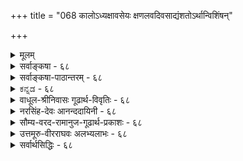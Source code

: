 +++
title = "068 कालोऽध्यक्षावसेयः क्षणलवदिवसाद्यंशतोऽर्थान्विशिंषन्"

+++
<details><summary>मूलम्</summary>

कालोऽध्यक्षावसेयः क्षणलवदिवसाद्यंशतोऽर्थान्विशिंषन् साक्षाद्धीस्तत्तदर्थेष्विव भवति हि नः कापि कालान्वयेऽपि ।  
तत्संयोगाः परत्वादय इति च ततोऽप्येष नैवानुमेयो नो चेन्न क्वापि लोकव्यवहृतिविषयोऽव्यक्तवत्स्यादनेहा ॥ ६८ ॥
</details>

<details><summary>सर्वाङ्कषा - ६८</summary>

एवं कालस्यातिरिक्तत्वं प्रसाध्य, तस्य प्रत्यक्षत्वमप्याह - काल इत्यादिना । कालः क्षण- **लवदिवसाद्यंशतः** =क्षणलवदिवसमासादिभेदतः **अर्थान्** = पदार्थान् **विशिषन्** = विशेषयन् **अध्यक्षावसेयः** = 

[[121]]

तत्संयोगाः परत्वादय इति च; ततोऽप्येष नैवानुमेयः 



नो चेत्, न क्वापि लोकव्यवहृतिविषयोऽव्यक्तवत् स्यादनेहा ॥68॥ 

। 

प्रत्यक्षविषयो भवति । लोके हि सर्वः घटादिग्रहवेलायामेव 'इदानीं घटः' इति घटस्य वर्तमानतामपि पश्यति । वर्तमानता नाम वर्तमानकालसंबन्धः । अतश्च चक्षुषैव वर्तमानकालग्रहणात् कालः प्रत्यक्षः । एवं तत्तदिन्द्रियैः तत्तद्वस्तुग्रहणवेलायां वर्तमानकालः तत्तदिन्द्रियग्राह्य एव । प्रमाणान्तरादर्शनात्, कालव्यवहाराच्च । तच्च वर्तमानत्वं घटादेः भूतात् व्यावर्तकम् । अतः **विशिषन्** = भूतादिभ्यः वर्तमानं व्यावर्तयन्नित्यर्थः । एवं व्यावर्तयन् एवं प्रदर्शकत्वादेव, हेतौ शतृ, कालः अध्यक्षावसेय इत्यन्वयः । तत् अनुमानमेव कुतो न स्यादित्यत्राह - साक्षादित्यादि । **हि** = यतः नः अस्माकं सर्वेषाम् **तत्तदर्थेष्विव** = तत्तत्पदार्थेषु यथा विशेषणानां ग्रहणम्, तथैव **क्वापि** = कुत्रचित् **कालान्वयेऽपि** = कालसंबन्धेऽपि साक्षाद्धीःः प्रत्यक्षात्मकं ज्ञानमेव भवति । यथा 'नीलो घटः' इति प्रतीतिः नीलरूपविशिष्टघटविषयिणी, तद्वदेव 'सन् घटः' इति वर्तमानत्वरूपविशिष्टघटविषयिणी । अतः उभयोः प्रत्यक्षत्वम् समानम् इति नानुमानमिदम् ॥ 



एवं कालस्य प्रत्यक्षत्वे, **परत्वादयः** = अधिककालसंयोगरूपं परत्वम्, न्यूनकालसंयोगरूपमपरत्वं च **तत्संयोगाः** = कालसंयोगरूपा एव इति **च** = इत्यपि प्रत्यक्षसिद्धा एव । ततोऽपि हेतोः एषः कालः नैव अनुमेयः । नो **चेत्** = एवमनङ्गीकारे, **अनेहा** = कालः **अव्यक्तवत्** = प्रकृतिवत् **क्वापि** = कुत्रापि लोकव्यवहृति- **विषयः** = लोके पामराणामपि दैनन्दिनव्यवहारेष्वपि विषयः न स्यात् । त्रिगुणं प्रकृतिद्रव्यं हि अव्यक्तपदवाच्यम्, अत एव कस्यापि न **व्यक्तम्** = व्यवहारेषु गोचरो न भवतीति सर्वानुभवसिद्धम् । कालस्तु एतद्विपरीततया पामराणामपि ‘अद्य’ ‘तदा' ' श्वः 'ह्यः' इत्यादिषु प्रतिवाक्यं व्यवहारविषयो भवतीति सर्वप्रसिद्धम् । सर्वथा, सर्वदा अतीन्द्रियश्चेत् कालः कथमेतावत्सु व्यवहारेषु विषयो भवतीति वक्तव्यम् । अतः तावत्प्रसिद्धस्य तस्य प्रत्यक्षत्वमनिवार्यम् । रूपरहितस्य कथं प्रत्यक्षत्वमित्यादिकं तु पूर्वमेव समाहितम् ॥ 

वस्तुतस्तु - कालः केनेन्द्रियेण गृह्यते? चक्षुषैव, तथानुभवादिति चेत्; अत्रेदं प्रष्टव्यम् - त्वचा घटग्रहणेऽपि घटस्य वर्तमानत्वं गृह्यत एव, अतः चक्षुषैवेति कथम् ? अस्तु त्वचापि ग्रहणं का हानिरिति चेत्; न कापि हानिः, किन्तु घ्राणेन्द्रियादिभिः गन्धादिग्रहणे तत्र गन्धेऽपि वर्तमानत्वं घ्राणादिभिः गृह्यत इति वक्तव्यम् । अस्तु तथैव, सर्वैरपीन्द्रियैरयं गृह्यत इति चेत्; जिह्वयापि स गृह्यत एवेति वक्तव्यम् । एवं पञ्चभिरपीन्द्रियैर्गाह्यं वस्तु लोके शशशृङ्गादितुल्यम् । अयमेव कालस्तादृशो विलक्षणोऽस्तु, का हानिरिति चेत्, घ्राणेन्द्रियादिकं तत्तद्गुणमात्रग्राहकम्, न तु द्रव्यग्राहकमिति सर्वसंप्रतिपन्नम् । कालस्तु द्रव्यम् । तस्य कथं घ्राणेन ग्रहणम् ? गृह्यते किल गन्धस्य तदा तत्राऽस्तित्वमिति चेत्, अस्तित्वं हि सत्त्वम् । तच प्रमाणसंबन्धमात्रम्, न तु कालसंबन्धः । नो चेत् 'पर्वतो वह्निमान्' इत्यादौ पर्वते वह्नेरस्तित्वग्रहणात्, कालोऽनुमेयोऽपि स्यात् । ततः कालः सर्वप्रमाणगम्यः स्यात् । अतः कालः न प्रत्यक्षः, किन्त्वतीन्द्रिय एव । कालस्यैन्द्रियकत्वे भूतभविष्यतोः कथं ग्रहणम् ? प्रत्यक्षं हि वर्तमानमात्रग्राहि सर्वेषाम् । मनसेति चेत्, मनः न बाह्ये स्वतन्त्रम् । प्रत्यक्षत्वे, कालोपाधिरिव, उपहितः कालोऽपि कस्यापि पृथक् प्रत्यक्षतया गृह्येत; तथा न 



69. 

70. 

[[122]]

[क्षणदिवसादिव्यवहारनिर्वाहः] - 

कालस्योपाधिभेदात् कतिचिदभिदधत्यब्दमासादिभेदं 

तत्तद्रूपेण कालः परिणमत इति प्राहुरेके, तदा तु । 

ये तत्रोपाधयः स्युः त इह परिणतिं प्राप्नुयुः सानुबन्धाः 

नित्यो व्यापी च तादृक्परिणतिभिरसौ सर्वकार्ये निमित्तम् ॥69॥ 

[ जगतः भगवद्विभूतिरूपत्वम् ] 

वायुर्दोधूयते यत् यदयमुडुगणो बम्धमीति द्रुतं खे 

तेजो जाज्वल्यते यत् यदपि जलनिधिर्माधवीं दोधवीति । 

गृह्यते । किञ्च गाढान्धकारे भूगृहे निरन्तरं वसता हि सूर्योदयास्ते यदा न गृह्येते, तदा तस्य कालज्ञानमपि न स्यादेव । तत्रापि तस्य त्वगादि कार्यकारि स्यात् । अथापि कालव्यवहारो न भवेदेव । अतः कालस्सर्वथातीन्द्रिय एवेत्येव युक्तम् । आचार्यैरेवं साधनं तु कालस्यातिरिक्तत्वसाधनेनास्याप्यवर्जनीयत्वादिति भाव्यम् । कालस्यातिरिक्तत्वेनाभिधाने तात्पर्यं च पूर्वमेव ( श्लो. 66 ) प्रादर्शि ॥ ६८ ॥
</details>


<details><summary>सर्वाङ्कषा-पाठान्तरम् - ६८</summary>

एवं कालस्यातिरिक्तत्वं प्रसाध्य, तस्य प्रत्यक्षत्वमप्याह - काल इत्यादिना । कालः क्षण- लवदिवसाद्यंशतः - क्षणलवदिवसमासादिभेदतः अर्थान्‌ = पदार्थान्‌ विशिंषन्‌ = विशेषयन्‌ अध्यक्षावसेयः = प्रत्यक्षविषयो भवति । लोके हि सर्वः घटादिग्रहवेलायामेव 'इदानीं घटः' इति घटस्य वर्तमानतामपि पश्यति । वर्तमानता नाम वर्तमानकालसंबन्धः । अतश्च चक्षुषैव वर्तमानकालग्रहणात्‌ कालः प्रत्यक्षः । एवं तत्तदिन्द्रियैः तत्तद्वस्तुग्रहणवेलायां वर्तमानकालः तत्तदिन्द्रियग्राह्म एव । प्रमाणान्तरादर्शनात्‌, कालव्यवहाराच्च । तच्च वर्तमानत्वं घटादेः भूतात्‌ व्यावर्तकम्‌ । अतः विशिंषन्‌ = भूतादिभ्यः वर्तमानं व्यावर्तयन्नित्यर्थः । एवं व्यावर्तयन्‌ एवं प्रदर्शकत्वादेव, हेतौ शतृ, कालः अध्यक्षावसेय इत्यन्वयः । तत्‌ अनुमानमेव कुतो न स्यादित्यत्राह - साक्षादित्यादि । हि = यतः नः = अस्माकं सर्वेषाम्‌ तत्तदर्थेष्विव = तत्त- त्पदार्थेषु यथा विशेषणानां ग्रहणम्‌, तथैव क्वापि = कुत्रचित्‌ कालान्वयेऽपि = कालसंबन्धेऽपि साक्षाद्भीः = प्रत्यक्षात्मकं ज्ञानमेव भवति । यथा 'नीलो घटः' इति प्रतीतिः नीलरूपविशिष्टघटविषयिणी, तद्वदेव 'सन्‌ घटः' इति वर्तमानत्वरूपविशिष्टघटविषयिणी । अतः उभयोः प्रत्यक्षत्वम्‌ समानम्‌ इति नानुमानमिदम्‌ ॥   
एवं कालस्य प्रत्यक्षत्वे, परत्वादयः = अधिककालसंयोगरूपं परत्वम्‌, न्यूनकालसंयोगरूपमपरत्वं च तत्संयोगाः = कालसंयोगरूपा एव इति च = इत्यपि प्रत्यक्षसिद्धा एव । ततोऽपि हेतोः एषः कालः नैव अनुमेयः । नो चेत्‌ = एवमनङ्गीकारे, अनेहा = कालः अव्यक्तवत्‌ = प्रकृतिवत्‌ क्वापि = कुत्रापि लोकव्यवहृतिविषयः = लोके पामराणामपि दैनन्दिनव्यवहरेष्वपि विषयः न स्यात्‌ । त्रिगुणं प्रकृतिद्रव्यं हि अव्यक्तपदवाच्यम्‌, अत एव कस्यापि न व्यक्तम्‌ = व्यवहारेषु गोचरो न भवतीति सर्वानुभवसिद्धम्‌ । कालस्तु एतद्विपरीततया पामराणामपि 'अद्य' 'तदा' 'श्वः' 'ह्यः' इत्यादिषु प्रतिवाक्यं व्यवहारविषयो भवतीति सर्वप्रसिद्धम्‌ । सर्वथा, सर्वदा अतीन्द्रियश्चेत्‌ कालः कथमेतावत्सु व्यवहारेषु विषयो भवतीति वक्तव्यम्‌ । अतः तावत्प्रसिद्धस्य तस्य प्रत्यक्षत्वमनिवार्यम्‌ । रूपरहितस्य कथं प्रत्यक्षत्वमित्यादिकं तु पूर्वमेव समाहितम्‌ ॥   
वस्तुतस्तु - कालः केनेन्द्रियेण गृह्यते? चक्षुषैव, तथानुभवादिति चेत्‌; अत्रेदं प्रष्टव्यम्‌ - त्वचा घटग्रहणेऽपि घटस्य वर्तमानत्वं गृह्यत एव, अतः चक्षुषैवेति कथम्‌? अस्तु त्वचापि ग्रहणं का हानिरिति चेत्‌; न कापि हानिः, किन्तु घ्राणेन्द्रियादिभिः गन्धादिग्रहणे तत्र गन्धेऽपि वर्तमानत्वं घ्राणादिभिः गृह्यत इति वक्तव्यम्‌ । अस्तु तथैव, सर्वैरपीन्द्रियैरयं गृह्यत इति चेत्‌; जिह्वयापि स गृह्यत एवेति वक्तव्यम्‌ । एवं पञ्चभिरपीन्द्रियैर्ग्राह्यं वस्तु लोके शशशृङ्गादितुल्यम्‌ । अयमेव कालस्तादृशो विलक्षणोऽस्तु, का हानिरिति चेत्‌, घ्राणेन्द्रियादिकं तत्तद्गुणमात्रग्राहकम्‌, न तु द्रव्यग्राहकमिति सर्वसंप्रतिपन्नम्‌ । कालस्तु द्रव्यम्‌ । तस्य कथं घ्राणेन ग्रहणम्‌? गृह्यते किल गन्धस्य तदा तत्राऽस्तित्वमिति चेत्‌, अस्तित्वं हि सत्त्वम्‌ । तच्च प्रमाणसंबन्धमात्रम्‌, न तु कालसंबन्धः । नो चेत्‌ 'पर्वतो वह्निमान्‌' इत्यादौ पर्वते वह्नेरस्तित्वग्रहणात्‌, कालोऽनुमेयोऽपि स्यात्‌ । ततः कालः सर्वप्रमाणगम्यः स्यात्‌ । अतः कालः न प्रत्यक्षः, किन्त्वतीन्द्रिय एव । कालस्यैन्द्रियकत्वे भूतभविष्यतोः कथं ग्रहणम्‌? प्रत्यक्षं हि वर्तमानमात्रग्राहि सर्वेषाम्‌ । मनसेति चेत्‌, मनः न बाह्ये स्वतन्त्रम्‌ । प्रत्यक्षत्वे, कालोपाधिरिव, उपहितः कालोऽपि कस्यापि पृथक्‌ प्रत्यक्षतया गृहत; तथा न गृह्यते । किञ्च गाढान्धकारे भूगृहे निरन्तरं वसता हि सूर्योदयास्ते यदा न गृह्येते, तदा तस्य कालज्ञानमपि न स्यादेव । तत्रापि तस्य त्वगादि कार्यकारि स्यात्‌ । अथापि कालव्यवहारो न भवेदेव । अतः कालस्सर्वथातीन्द्रिय एवेत्येव युक्तम्‌ । आचार्यैरेवं साधनं तु कालस्यातिरिक्तत्वसाधनेनास्याप्यवर्जनीयत्वादिति भाव्यम्‌ । कालस्यातिरिक्तत्वेनाभिधाने तात्पर्यं च पूर्वमेव (श्लो.६६) प्रादर्शि ॥ ६८ ॥
</details>


<details><summary>ಕನ್ನಡ - ६८</summary>

काल अतीन्द्रियवॆन्दु हेळुव पैशेषिकर मतवन्नु निराकरिसुत्तारॆ क्षणलवदिवसाद्यंशतः अर्थान् विशिंषन् कालः अध्यक्षावसेयः- “ऒन्दु क्षणदल्लि आयितु', 'ऒन्दु दिनदल्लि आगुवुदु' इत्यादि व्यवहारगळल्लि क्षण, लव, दिवसादिकालगळु विशेषणवागि तोरुत्ता आया वस्तुगळन्नु उळिद वस्तुगळिगिन्त बेरॆयागि तोरिसुवुदरिन्द काल प्रत्यक्षदिन्दले ग्राह्यवागुत्तदॆ.

“नीलः घटः' इत्यादि व्यवहारगळल्लि नीलिबण्ण विशेषणवागि तोरुत्तदॆ. 'विशेषणानां व्यावर्तकत्वं स्वभाव' ऎम्ब न्यायदिन्द आ नीलिबण्ण कॆम्पुबण्णद घटक्किन्तलू ई घटवन्नु बेरॆ ऎन्दु तोरिसु इदॆ. हागॆ ऒन्दु क्षणद कॆलस' ऎन्दाग आ कॆलस दिवसद कॆलसक्किन्तलू बेरॆ ऎम्बुदन्नु आ विशेषण तोरिसुत्तदॆ. आद्दरिन्द आ प्रतीतियल्लि काल प्रत्यक्षवागि तोरुत्तदॆ.

“पर्वतो वत्नि मान्' इत्यादि कडॆगळल्लि अनुमानदिन्दलू वादिगळु विशेषणवागि तोरुवुदरिन्द विशेषणवागि तोरुवुदॆल्ला प्रत्यक्षवॆम्ब नियमविल्लवॆन्दरॆ तत्तदर्थन कालान्वयेऽ पि काऽ पि साक्षात् धीः नः भवति हि घटादिगळु प्रत्यक्षवागुवन्तॆये आ घटादिगळल्लि आगिन इरुविकॆ ऎम्ब वर्तमान कालद सम्बन्ध ऒन्दु रीतियल्लि आगले प्रत्यक्षदिन्दले गृहीतवागुत्तिरुवुदु नम्मॆल्लरिगू अनुभवसिद्धवष्टॆ. घटद इरुविकॆयन्नु प्रत्यक्षदिन्द नावु अरियुवन्तॆ आगिन वर्तमान कालवन्नू सह प्रत्यक्षदिन्दतानॆ अरियबेकु. आद्दरिन्द वर्तमानकाल प्रत्यक्ष ग्राह्यवे.

श्लोक 69]

83

1.

कालस्कोपाधिभेदात् कति चिरभिदधत्यब्द मासादिभेदं

तत्तद्रूपेण कालः परिणमत इति प्राहुरेके तदा तु ।

अण्णनल्लि कालिक परत्ववॆम्ब धर्म, तम्मनल्लि कालिक अपरत्ववॆम्ब धर्म लोकव्यवहारसिद्ध. ई परत्व मत्तु अपरत्ववॆम्ब धर्मक्कॆ कारणवाद काल अनुमेयवे हॊरतु प्रत्यक्षवल्लवॆम्बुदक्कॆ उत्तरवन्नु हेळुत्तारॆ- परत्वादयः तत्सयोगा पत्व अपरत्व ऎम्ब धर्मगळू सह आ कालद संयोगरूपवे आगुत्तवॆ. हॆच्चिन कालद सम्बन्ध उळ्ळवनु अण्ण दॊड्डवनु - परनु. अवनिगिन्तलू कडिमॆ कालसम्बन्ध उळ्ळ तम्म चिक्कवनु - अपरनु. ई हॆच्चु कडिमॆ काल सम्बन्ध कॆलवरिगॆ अनुमेयवादरू कॆलवरिगादरू, कॊनॆयपक्ष तायि-तन्दॆयवरिगादरू प्रत्यक्षग्राह्यवे आगुत्तदॆ. ततः एषः नैव अनुनयः-आदकारण धूमदिन्द बॆङ्किय अनुमान कॆलसमय बन्द मात्रक्कॆ बॆङ्कियु प्रत्यक्ष वस्तुवे अल्ल ऎन्दु हेळुवुदु तप्पागुवन्तॆ ई काल कॆवल अनुमान मात्र ग्राह्यवल्ल. नो चेत्, अव्यक्तवत् अनेहा क्यापि लोक व्यवहृतिविषयः न स्यात् - इल्लदिद्दरॆ प्रकृतितत्त्वदन्तॆ कालवू ऎल्लियू लोकव्यवहारगोचरवागि आगदे होगबेकागुत्तदॆ. आपामर व्यवहारविरुवुदरिन्द काल प्रत्यक्षग्राह्य अगिये आगुत्तदॆ ॥ ६८ ॥
</details>


<details><summary>वाधूल-श्रीनिवासः गूढार्थ-विवृतिः - ६८</summary>

कालस्यैव 'पूर्वापरवचनहतिः' इत्येतत् पूर्वोक्तव्याघातपरतया व्याचष्टे - पूर्वं परं(?) चेति ।  
उक्तदोषकथनादनुक्तदोषकथने प्रयोजनाघिक्यमभिप्रेत्यान्यथा व्याचष्टे - अथवेति ॥ ६७ ॥   
वर्तमानकालोऽध्यक्षावसेय इति । वर्तमाननिषेघे कथं विश्वनिह्नुतिः? भूतभविष्यतोर्विद्यमानत्वादित्यत आह - न ह्यतीतमिति । तद्विषये प्रत्यक्षप्रवृत्तेः, प्रत्यक्षमूलकत्वात् अनुमानादेरपि तत्राप्रवृत्तेः विश्वापह्नवः स्यादेवेत्यर्थः । तयोरप्रत्यक्षत्वात् तत्र वर्तमानत्वारोपोऽपि दुर्वच इत्याह - वर्तमानभ्रमश्चेति । तत्र भूतभविष्यतोः अभूत्, भविष्यतीति धीर्विलक्षणा । अस्तीति बुद्ध्यन्यथाऽनुपपत्त्या च भूतभविष्यद्व्यतिरिक्तवर्तमानत्वसिद्धिरित्याह - पौर्वापर्येति । वर्तमानत्वबुद्धेरन्यथा - सिद्धिमाशङ्क्य निराकरोति - अतीतागामीत्यादिना । नष्टत्वादिविकल्पत इति । भूतत्वागामित्वभेदतो वर्तमानो दुर्वच इति शेषः । अन्यद् वर्तमानत्वं वक्ष्याम इत्यत आह - वैवक्षिकमिति । अक्षमम् = युक्तिसहं न भवतीत्यर्थः । प्रतियोगिस्वरूपमेवेति । अभावाभावस्य भावात्मकत्वदिति भावः । कालमङ्गीकृत्य केनचिदुक्तं वर्तमानत्वं दूषयति - वर्तमानकालोपाधीति ॥ ६८ ॥
</details>


<details><summary>नरसिंह-देवः आनन्ददायिनी - ६८</summary>

कालसद्भावे प्रत्यक्षमपि प्रमाणमित्याह - नीरूपस्येति । यद्यपि क्षणस्य प्रत्यक्षत्वमस्ति अयं घट इति; तथाऽपि दिवसादीनां (दीनामपि) न पदार्थविशेषणतया प्रत्यक्षत्वमित्यत्राह - अभिज्ञायां क्षणरूपेणेति । सोऽयमिति प्रत्यभिज्ञायां पूर्वदिवसेऽनुभूतोऽयमित्यादिना विशेषणत्वादित्यर्थः । प्रत्यक्षप्रतीताविति - ननु दिवसादीनामतीतानां संस्कारसन्निधापितानां प्रत्यक्षत्वं वाच्यम्; न च दिवसादयः प्रागभिज्ञयाऽनुभूताः! तथात्वेऽभिज्ञायामित्याद्युक्तिर्विरोधात् । किञ्च दिवसादिकालस्य प्रत्यक्षत्वेऽपि न दिवसाद्युपाधीनां प्रत्यक्षत्वम्; तेषां तपनावृत्त्याद्यात्मनां युगपत्सन्निकर्षाभावेन प्रत्यक्षत्वाभावात् । अतोऽनुमेयस्यैव कालस्य विशेषणत्वमिति चेत्; अत्राहुः - कालस्वरूपं प्रत्यक्षमित्यत्र न विवादः । यथा प्रत्यक्षसामग्री वर्तमानकालं (कालस्वरूपं) गृह्णाति तथा तदुपाधिमपि; अन्यथा कालसम्बन्धमात्रग्रहेऽप (ग्रहमात्रेऽपि) काले विशेषरूपोपाध्यग्रहणात् घटादेर्वर्तमानतया सन्देहस्स्यात् । तथा प्रत्यभिज्ञासामग्र्यपि पूर्वसंस्कारसहिता प्रागनुभूतमासादिकालोपाधिरूपतपनपरिस्पन्दादिकमप्यसन्निकृष्टमावेदयति । तस्यास्तथास्वभावात् । न चातिप्रसङ्गः; प्राक्तनानुभवक्षणावधिकस्वक्षणपर्यन्तकालोपाध्युपनायकत्वे तदभावात् । अत एव सन्निकर्षाभावादित्याद्यपास्तम् । न चानुमानात्काल(नात्तादृशकाल)धीः । तस्य प्रत्यक्षागोचरत्वे सामान्यतो विशेषतो वा व्याप्त्यग्राहकत्वात् । त(अ)थाप्यनुमाने पदार्थमात्र एव तथाऽनुमानसंभवेन सौत्रान्तिकमतावतारप्रसङ्ग इति न तदुपहितकालप्रत्यक्षत्वानुपपत्तिरिति । तत्र हेतुमाह - न चेति । तथा - चोपाधिसंयोगाद्यतिरिक्तं तज्जन्यं वा परत्वं न दृष्टं न कल्प्यं च कल्पकाभावात् । तथाच कालानुमानं न संभवतीत्यर्थः । परत्वापरत्वयोरतिरिक्तगुणत्वात् कथं तयोरुपाध्यादियोगमात्रत्वमित्यत्राह - अद्रव्यसरे इति । लोकव्यवहारविषयो न स्यादिति - लिङ्गप्रतिसन्धानाभावात्तद्व्याप्तिग्रहासंभवादित्यर्थः । बौद्धश्शङ्कते - नन्विति । अतोऽस्येति - पूर्वापरयोस्तदा सत्त्वाभावे सन्निकर्षाभावादिति भावः । नन्वस्तु वर्तमानस्य कालस्य प्रत्यक्षत्वमित्यभिप्रायेणाह - पूर्वापरव्यतिरिक्तं त्विति । ग्रहणक्षणावधिकस्य पूर्वत्वादागामित्वाच्च ततोऽतिरिक्तस्य मध्यवर्तिनः कालस्याभावादित्यर्थः । वर्तमानधियमिति - वर्तमानकालविशिष्टविषयामित्यर्थः । अत एवेति - इद पश्यामीति कालविशिष्टस्य धीविषयत्वानुभवविरोधादेवेत्यर्थयः । दूषणान्तरमाह - अस्वविषयेति । स्वविषयधीरात्मा; आत्मातिरिक्तधीमात्रस्य निर्विषयत्वानभ्युपगमात्; अन्यथा विश्वमात्रस्य निह्नवप्रसङ्गादिति भावः । केचित्तु - सविषयकत्वाद्धियां त्वदनभ्युपगमाच्चेति पाठान्तरम्; तदा सविषयत्वनियमात् त्वन्मतविरोधाच्चेत्यर्थ इत्याहुः । क्वचिदिति - अन्यत्रसिद्धरजतादेश्शुक्तावारोपदर्शनादित्यर्थः । तथाचेति - वर्तमानकालस्सिद्ध्येदित्यर्थः । ननु वर्तमानत्वं न कालस्वरूपं किं तुं रूपादिवत् कश्चिद्धर्मः । स काले आरोप्यताम्! तावता न वर्तमानकालसिद्धिरिति शङ्कते - रूपादिष्विति । क्षणिकेति - केषां चित् क्षणानां पूर्वत्वात् केषाञ्चिद्रूपादिक्षणानां परत्वात् न रूपादावपि वर्तमानता संभवतीत्यर्थः । अन्यथेति -रूपादिक्षणा(ण)विशेषादित्यर्थः । कालमनिच्छत इति - रूपादिक्षणातिरेकेण तैः कालक्षणानभ्युपगमादित्यर्थः । मध्यमागमेति - माध्यमिकमतप्रवेशप्रसङ्ग इत्यर्थः । ननु सर्वत्र वर्तमानत्वं मा भून्नाम! तथा कालस्यापि क्षणिकत्वात् पूर्वापरकालव्यतिरिक्तः कालो न स्यादित्यत्राह - स्थिरवादे इति । सर्वस्यापि स्थिरत्वस्य साधितत्वेन रूपादाविव काले वर्तमानत्वं युक्तमित्यर्थः । नन्वस्तु कालः स्थिरः क्षणिको वा! तावतापि न रूपादिवद्वर्तमानता संभवति वर्तमानत्वं हि वर्तमानकालसंयोगित्वम् । न च वर्तमानकाले वर्तमानकालसंबन्धः! स्वस्य स्वेन योगासंभवात्; नापि कालान्तरेण अनवस्थाप्रसङ्गादिति शङ्कते - नन्विति । मैवमिति - रूपादीनां वर्तमानत्वं न कालसंबन्धमात्रे भाति अतीतादेरपि वर्तमानत्वप्रसङ्गात् । किं तु वर्तमानकालसंबन्धेन; तथाच कालस्य वर्तमानत्वं सिद्धम् । न चानवस्थादिदोषः स्वपरनिर्वाहकत्वादिति भावः । ननु रूपादीनामपि वर्तमानता मा भूत्! का नो हानिः? इत्यत्राह - वर्तमाननिषेधे इति । तत्र हेतुमाह - अतीतमिति । सर्वस्यापि वर्तमानतया प्रत्यक्षप्रतीतेरित्यर्थः । नन्वतीतादिकमेव प्रत्यक्षविषयः । तत्र वर्तमानतया भ्रान्तिरेवेत्यत्राह -वर्तमानभ्रमश्चेति । अप्रसिद्धवर्तमानत्वस्याभावादेवेत्यर्थ इत्यन्ये । केचित्तु - अतीतानागतयोरिन्द्रियसन्निकर्षाभावेन अप्रत्यहत्वादेव वर्तमानतया भ्रमश्च न संभवतीत्यर्थ इत्याहुः । ननु पौर्वापर्यमेव क्षणानां वर्तमानता; तदुभयसमुदायस्य न समुदायापेक्षयाऽन्यत्वमित्यत्राह -पौर्वापर्येति । अत्र हेतुमाह - अतीतेति । पौर्वापर्यं नाम अतीतागामित्वमेव तद्धिय एव वर्तमानबुद्धित्वे भूतभविष्यत्सर्ववस्तूनामप्यवाधितवर्तमानविषयत्वेन सर्वस्वस्त्रीपुत्रादीनामतीतानामागामिनामपि वर्तमानबुद्ध्या तदत्ययप्राप्तिनिमित्तकश्शोकः कस्यापि न स्यादित्यर्थः । ननु पूर्वत्वापरत्वयोस्समाहारो वर्तमानत्वं न तु पूर्वत्वपश्चात्त्वमात्रम् । तथा च अतीतस्य केवलं पूर्वत्वादागामिनश्चागामित्वान्न दोष इत्यत्राह - पूर्वापरत्वसंभेदे इति । तथाच सति सर्वस्यापि किञ्चिदपेक्षया पूर्वत्वात्परत्वाच्च तत्संभेदस्य सर्वत्रापि सत्त्वेन अतीतादेरपि वर्तमानत्वप्रसङ्गस्तदवस्थः । ननु पूर्वापरत्वसंभेदो न यत्किंचिदपेक्षया किं तु स्वापेक्षयैव विवक्षितः । स एव वर्तमानता । प्रारब्धापरिसमाप्त इति शाब्दैश्चोक्तः । अतो नातिप्रसङ्ग इत्यत्राह -प्रारब्धश्चेति । तत्र दूषणं वक्तुं शाब्दोक्तं तत्स्वरूपमाह - व्यापारसमुदाय इति । तत्रापि नैकस्य प्रारब्धत्वमसमाप्तत्वं च । अपि त्वेककफलावच्छिन्नस्य कस्यचिद्व्यापारसमुदायस्य । तत्र कस्यचिद्भूतत्वं कस्यचिद्भावित्वमेव । तथाच फलोत्पत्तिपर्यन्तस्य समुदायस्य तदवयवभूतत्वभावित्वाभ्यामुपचारात्प्रारब्धापरिसमाप्तत्वमुच्यत इति न कुत्रापि त्वदुक्तस्य संभव इति भावः । इदं च शब्दसाधुत्वनिमित्तं वर्तमानत्वं शाब्दैर्विवक्षितमिति न तस्यातीतादिसाधारणस्य प्रत्यक्षविषयतासंभव इत्याह - वैवक्षिकमिति । अन्यथा अतीतागामित्वाविशेषात् भूतभाविसमस्तस्यापि तथा धीप्रसङ्ग इति प्रागुक्तदोषानतिवृत्तिरिति भावः । ननु सतो विनाशप्रागभाववत्ता(वत्तया) वर्तमानता । तद्रूपेणैव प्रत्यक्षविषयत्वात् । तदतिरिक्तस्य (कालस्य) विषयत्वाभावात्त(वात्काल)स्य सत्त्वमस्तु मा वा किं (मावा क्रिया) प्रत्यक्षत्वं साध्यते? इति शङ्कते - नन्विति । मैवमिति - किं कालमात्रस्यापह्नवः? उत वर्तमानकालस्येति विकल्पमभिप्रेत्य आद्य आह - कालासत्त्वपक्षस्येति । कालाभावे भूतादिव्यवहारो न स्यादिति प्रागेव निरस्तत्वादित्यर्थः । तत्सत्त्वे त्विति - तत एव सर्वव्यवहारस्य स्वरसतस्सिद्धत्वेन क्लिष्टकल्पनाया अन्याय्यत्वादिति भावः । द्वितीयं दूषयति - किञ्चेति । तत्र किं सत इति वर्तमानत्वं विवक्षितम्? उत प्रमाणसिद्धपदार्थस्वरूपमात्रत्वम्? आद्ये आह - अत्र सत इति । तथा च विनाशप्रागभावोपश्लेषो व्यर्थः आत्माश्रयश्चेति भावः । द्वितीयं दूषयति - अथेति । ननु वर्तमानकालस्योपाधिर्यस्तत्संबन्ध एव वर्तमानताऽस्तु किं कालविशेषकल्पनयेत्यत आह - वर्तमानकाल इति । वर्तमानकालोपाधेः स्वेन संबन्धाभावाद्वर्तमानव्यवहारो न स्यादिति भावः । उपाधिभिरिति - न चेष्टापत्तिः! कालस्यागमिकत्वेन श्रुत्या च पूर्वं साधितत्वादिति भावः ॥ ६८ ॥  
 कालप्रत्यक्षत्वम् ।
</details>



<details><summary>सौम्य-वरद-रामानुज-गूढार्थ-प्रकाशः - ६८</summary>

प्रत्यभिज्ञायामिति । पूर्वदिवसे जातमेवास्मिन् दिने ज्ञायते इत्यादि रूपेणेति भावः । उपाधिभिरेव वैशिष्ट्यमिति । अनेकसूर्यपरिस्पन्दवैशिष्ट्यं परत्वम्, अल्पसूर्यपरिस्पन्दवैशिष्ट्यं अपरत्वमिति भावः । वैशिष्ट्यं च वस्तूपाध्युभयविषयकैकबुद्धिविषयकादिकं द्रष्टव्यम् । तत्तदुपहितेति । सूर्यपरिस्पन्दाद्युपहितेत्यर्थः । अस्वविषयधियामिति । स्वविषयत्वरहितानामपि धियां नैयायिकादिभिः स्वव्यतिरिक्तविषयाभ्युपगमेन निर्विषयत्वाङ्गीकारादित्यर्थः ।  
क्वचित् सिद्धस्यैवेति । भ्रान्तेरभ्रान्तिपूर्वकत्वात् वर्तमानकालविषयत्वमवश्यमङ्गीकार्यमिति भावः । पूर्वापरत्वेति । पूर्वत्वापरत्वयोः सम्बन्धवती वर्तमानमतिरिति यदा, तदा अतीते भविष्यति च यत्किञ्चिदपेक्षया पूर्वत्वापरत्वसम्बन्धसम्भवात् वर्तमानता स्यात्, अतीतादिर्न स्यादिति भावः । असौ विवक्षितफलावधिः व्यापारसमुदाय इत्यन्वयः । विकल्पतः = भेदादित्यर्थः । कालाघटितवर्तमानत्वनिर्वचनपूर्वकं कालस्य प्रत्यक्षत्वं नास्तीति शङ्कते - नन्विति । प्रागभाव एवेति । प्रागभावत्वमेवेत्यर्थः । तद्विशिष्टेष्विति । वर्तमानत्वविशिष्टष्वित्यर्थः । सत्स्वपीति शेषः । दृश्यमानतया किम् - दृश्यमानत्वं मास्त्विति भावः । किमिति विनाशप्रागभावघटिततया वर्तमानत्वं निरुच्यते, किमित्यध्याहारेण योजना । किं क्षेपे । आत्माश्रयतया दूषयति - वर्तमानत्वमिति । वर्तमानत्वघटितमित्यर्थः । तदभावादिति । वर्तमाने कालोपाधिसम्बन्धाभावादित्यर्थः । कालकल्पनया किम्? कालकल्पना न स्यादिति भावः ॥ ६८ ॥
</details>


<details><summary>उत्तमूरु-वीरराघवः अलभ्यलाभः - ६८</summary>

प्रत्यक्षग्राह्यत्वादपि कालस्यातिरिक्तद्रव्यत्वमभिप्रयन् प्रत्यक्षविषयत्वं व्यवस्थापयति काल इति । क्षणादीनां तत्तदुपाध्यवच्छिन्नकालरूपत्वे उपाधीनां सूर्यपरिस्पन्दादीनामप्रत्यक्षतया तत्प्रत्यक्षनिर्वाहो न स्यात् । अतिरिक्तकालपरिणाम एव क्षणादिरितीष्टौ सर्वस्य प्रत्यक्षविषयत्वं सुवचम् । कालः क्षणादिरूपेण अर्थान् विशिंपन्-व्यावर्तयन्-अर्थविशेषणीभवन्निति यावत्-अर्थवदेव अध्यक्षेण-प्रत्यक्षेण, अवसेयः-ग्राह्यः । नियमयतीति । अप्राप्ते हि शास्त्रमर्थवदिति भावः । ननु दिवसस्यानेकक्षणसमुदायात्मकत्वात् तद्घटकक्षणानां सर्वेषां वर्तमानत्वाभावात् कथं प्रत्यक्षमित्यत्र तदंशे प्रत्यभिज्ञाप्रत्यक्षमित्याह आभिज्ञायामिति । कतिपयांशस्मरणं कतिपयांशे संनिकर्षश्च यत्र तत्र प्रत्यभिज्ञा । सा दिवसादिग्रहेष्वक्षतेति भावः । लवादीति वक्तव्ये दिवसादीत्युक्तिः श्लोके लवाप्रसिद्धेः प्रत्यभिज्ञाया दुर्वचत्वात् । श्लोके लवोक्तिः शास्त्रमनुसृत्य । क्षणशब्दश्च काष्ठापन्नव्याप्यकालपरः । विशिष्यात्-व्यावर्तयेत्-विशेषणीभवेत् । सौत्रान्तिकेति । ज्ञानगताकारेण बाह्यं सर्वमनुमेयमिति तन्मतम् । द्वितीयपादे साक्षाद्धीः - साक्षात्कारः । कापीति । घटोऽयमित्यादौ अर्थविशेषणतया, घटमहं जानामीत्यादौ ज्ञानविशेषणतया चेत्याशयः । कालान्वयेऽपि-कालांशेऽपि । कालसंबन्धेऽपीति वा । प्रकारान्तरेणापि प्रत्यक्षमुपपादयति तत्संयोगा इति । परत्वमधिककालसंयोगः; अपरत्वं न्यूनकालसंयोगः । आदिना युगपच्चिरमित्यादीनामपि ग्रहणम् । परत्वापरत्वयोः प्रत्यक्षत्वं कणादेष्टम् । तयोः कालसंयोगरूपत्वात् कालप्रत्यक्षत्वं सिद्धमित्यर्थः । परत्वापरत्वे विलक्षणगुणाविति तन्मतं तु निराकरिष्यत इति भावः । इति चेति । इति हेतोश्च कालोऽध्यक्षावसेयः कालान्वयेऽपि साक्षाद्धीरिति पूर्वेणान्वयः । इममेवार्थे वृत्तौ मुखान्तरेणाह न चासावनुमातुं - इति । कालसंयोगाघीनं परत्वमन्यच्चेत् परत्वेन कालसंयोगानुमानमिति स्यादपि । कालसंयोगानन्यत्वात् परत्वस्य नानुमानप्रसक्तिः । किञ्च कालसंयोगप्रकर्षज्ञानानन्तरमेव परत्वज्ञानात् परत्वेन कालसंयोगानुमानमशक्यञ्चेति भावः । उपाधिविशिष्टकालस्य क्षणादिरूपत्वे उपाधीनाम प्रत्यक्षतया, अनुभवसिद्धस्य कालप्रत्यक्षत्वस्य क्षणरूपकालपरिमाणपक्ष एव घटमानत्वमित्यप्यत्राऽऽकूतम् । ततोऽप्येष नैवानुमेय इति । एव प्रत्यक्षत्वात् स्वसंयोगात्मकपरत्वादिकत्वात् सौत्रान्तिकनयप्रसंगाच्च न मवति, कालः अनुमेय एवेति यक्षः । अप्रत्यक्षस्थले त्वनुमानं न वार्यते । पूर्वेकालसंबन्धस्मरणवर्तमानकालप्रत्यक्षोभयमूलं मध्यकालसंबन्धानुमानात् । उपाधिभिरेवेत्येवकारेण कालघटनव्यवच्छेदः । कालस्यानुमेयत्वे - सर्वथाऽनुमानगम्यत्वे ।  
ननु प्रत्यक्षे कः कालो विषयः, न पूर्वोऽपरो वा; तथानभ्युपगमात् । अन्यथा अतीतादि-प्रत्यक्षापत्तेः । न च वर्तमानः, वर्तमानाख्यकालस्याभावादिति शंकते नन्विति । न्यायदर्शनस्थम्, 'वर्तमानाभावः पततः पतितपतितव्यकालोपपत्तेः' (२-१-३७) इति सूत्रमत्रानुसंधेयम् । तदर्थस्तु वृन्तात् प्रच्युतस्य भूमौ प्रत्यसीदतः फलस्य पतनमध्ये य ऊर्ध्वो भागः, स पतितव्योऽध्वा; तत्संयुक्तः कालः पतितकालः । योऽधस्तात् स पतितव्योऽध्वा । तत्संयुक्तः कालश्च पतितव्यकालः । न ह्येतदुभयातिरिक्तस्तृतीयोऽध्वांशो लक्ष्यते, येन वर्तमानः कालः संयुक्तः स्यादिति पूर्वपक्षः । अस्वविषयधियामिति । विषयापलापिनापि धियां स्वविषयकत्वमेष्टव्यम्; पश्यामीति तद्विशेषणतया कालभानञ्च नापलप्यमिति भावः । काले कल्प्यतामिप्युक्तं दूषयति कालमनिच्छतश्चेति । ईदृशकल्पनेति । निरधिष्ठानभ्रमेत्यर्थः । मध्यमागमः - माध्यमिकग्रन्थः । मध्यमशब्दार्थभेदोऽस्मदीये भाष्यार्थदर्पणे समुदायाधिकरणे (२-२-३) द्रष्टव्यः । वर्तमाननिषेधे इति । प्रत्यक्षविषयो वर्तमानः । प्रत्यक्षविषयस्यैव निषेधे इत्यर्थः । अत्र, 'तयोरप्यभावो वर्तमानाभावे तदपेक्षत्वात्', 'नातीतानागतयोरितरेतरापेक्षासिद्धिः' इति(न्या.द. २-१-३८, ३९) सूत्रद्वयोक्तमप्यनुसंधेयम् । नन्विन्द्रियसंनिकृष्टघटक्षणस्य हि प्रत्यक्षम्; न च प्रत्यक्षकाले स क्षणोऽस्ति; । अतो वर्तमानत्वभ्रम इतीदं दूषयति वर्तमानेति । तत एव वर्तमानस्य क्वचिदपि त्वयाऽनंगीकारादेव । दुस्त्यजेति । पूर्वापरयोर्वर्तमानस्य च भिन्नत्वादिति भावः । तदभेदे दोषमाह अतीतेति । अतीतानागतयोरपि वर्तमानत्वे, इष्टं भूतम्, न तु वर्तमानमिति शोको वा, अनिष्टं भूतमेव, न तु वर्तमानमिति हर्षो वा न स्यात् । अनिष्टं भाव्येव, नेदानीमिति मनस्समाधानं वा, इष्टं भाव्येव, नेदानीमिति क्लेशो वा न स्यादित्यर्थः । तर्हि को नाम वर्तमान इति शंकायां न्यायभाष्योक्तं वैयाकरणसंमतञ्च मनसि निधायाऽऽह प्रारब्धेति । उक्तं हि तत्र, 'नाध्यव्यंग्यः कालः, किं तर्हि? क्रियाव्यंग्यः' इति । वृन्तात् पर्णं पततीत्यत्र भूम्यासत्तिपर्यन्ते नानापतनक्रिया अविच्छिन्ना भवन्ति । तत्समुदायः पतनम् । तद्घटकाद्यक्रियोत्पादनात् प्राक्  
पतिष्यतीति व्याहारः । अन्त्यपतनक्रियाध्वंसे च पतितमिति । मध्यमश्च पतनक्रियाकालो वर्तमानकालः । स चानेकक्षणात्मा । एवं पचति अवहन्तीत्यादौ सर्वत्र द्रष्टव्यम् । विवक्षितफलेति । पचने विक्लित्तिः फलम्, अवहनने वैतुष्यमित्येवं भाव्यम् । एवं परसंमतं प्रदर्श्य, इदं वैवक्षिकम् वास्तवमन्यदिति द्वैविध्यमुपपादयति तत्रापीति । तत्रापि एकस्मिन् क्रियासमुदायेऽपि एकैकांशग्रहणेणापि नष्टत्वादिकं सुवचम् । अतस्तत्रातीतत्वागामित्वादिभेदसत्त्वात् पूर्वोक्तव्यापारसमुदाये वैवक्षिकं वर्तमानत्वम्; तस्यांशे च अन्यत् वर्तमानत्वमक्षतम् । क्रियासमुदायेऽपि नानाजातीयक्रियात्समुदायः पचनम्, एकजातीयक्रियासमुदायोऽष्यहननम् । यावति समुदाये एकदेशे वा यत्र वर्तमानत्वव्यवहारः तत्र तावन्मात्रसंबन्धिकालपरिणाम एकः वर्तमानपदविवक्षितः; तस्येव तदवच्छिन्नसमुदायस्यापि वर्तमानतेति । अथ वर्तमानत्वं कालाघटितोऽभावविशेष इति शंकते नन्विति । सतः = विद्यमानस्य यो विनाशः तत्प्रतियोगित्वमित्यर्थः । उपाधिभिरेवेति । सूर्यावृत्त्यादीति श्लोके उक्तमेतत् ॥ ६८ ॥
</details>


<details><summary>सर्वार्थसिद्धिः - ६८</summary>

नीरूपद्रव्यस्यापि प्रत्यक्षत्वसंभवः प्रागेव साधित इति कृत्वा कालप्रत्यक्षत्वं लोकोपलब्ध्या नियमयति - काल इति ॥ अवसीयमानप्रकारमाह - क्षणेति । क्षणमयं तिष्ठतीत्यादिप्रकारेण तत्तदर्थविशेषणतयाऽवसीयत इति यावत्, अभिज्ञायां क्षणरूपेण प्रत्यभिज्ञायां दिवसादिरूपेण चेति विभागः । अनुमीयमानो विशिष्यादित्यत्राह - साक्षादिति । प्रत्यक्षप्रतीतौ विशेषणतया दृश्यमानस्य कालस्यानुमेयत्वे तत्तत्पदार्थानामपि सौत्रान्तिकोक्तनयादानुमानिकत्वं प्रसज्यत इति भावः । न चासावनुमातुं शक्य इत्याह -तत्संयोगा इति । कालमनभ्युपगच्छतां बुद्धिविशेषसंघटितसूर्यावृत्त्याद्युपाधिभिरेव वैशिष्ट्यं वस्तूनां परत्वादि । अभ्युपगच्छतां तु तत्तदुपहितकालसंयोगाः । न च तदतिरिक्तं दृष्टं कल्प्यं वा इत्यद्रव्यसरे स्थापयिष्यते । कालस्यानुमेयत्वेऽनिष्टं प्रसञ्जयति - नो चेदिति । न हि परत्वापरत्वादिभिः कश्चित्कालोऽस्तीत्यनुमाय तद्विशिष्टतया पदार्थान् व्यवहरन्ति लौकिकाः । अतः कालोऽप्यव्यक्तवच्छास्त्रैकवेद्य इति ; तद्वदेव लोकव्यवहारविषयो न स्यादित्यर्थः । नन्वस्मदादिप्रत्यक्षमप्रत्यभिज्ञारूपं वर्तमानमात्रविषयमिति सर्वसंमतम् । अतोऽस्य पूर्वापरकालविशिष्टविषयत्वमसंभवि, पूर्वापरव्यतिरिक्तं तु वर्तमानं न पश्यामः ; अतः कथं कालप्रत्यक्षत्वम् ? इत्थम् - किं भवान् वर्तमानधियमेव नानुभवति ? सतीमपि वा निर्विषयाम् ? सविषयामपि वा कल्पितविषयाम् ? न प्रथमः, इदं पश्यामीत्यादिव्यवहारोच्छेदप्रसङ्गात् । अत एव न द्वितीयः, अस्वविषयधियां त्वनभ्युपगमाच्च । न तृतीयः ; क्वचित्सिद्धस्यैवान्यत्र कल्प्यत्वात् ; तथा च तत्सिध्येत् । रूपादिषु दृष्टं वर्तमानत्वं काले कल्प्यतामिति चेन्न ; क्षणिकरूपादिसन्ततावपि पूर्वापरातिरिक्तवर्तमानत्वस्य त्वया दुर्वचत्वात्, अन्यथा कालेऽपि तदुपपत्तेः । कालमनिच्छतश्च ते काले कथं कल्पना ? निरधिष्ठानाऽसौ कल्पनेति चेन्न ; ईदृशकल्पनाभ्युपगमे माध्यमिकागमप्रवेशप्रसङ्गात् । स्थिरवादे तु रूपादिष्विव केनचिद्रूपेण कालेऽपि वर्तमानत्वं सिद्धम् । ननु रूपादीनां वर्तमानकालसंबन्धो वर्तमानत्वम्, नाऽसौ कालस्य स्यात् । मैवम् ; त्वयैव कालस्य वर्तमानत्वेन रूपादिवर्तमानत्वनिर्वाहात् ॥  
वर्तमाननिषेधे च भवित्री विश्वनिह्नुतिः । न पतति भविष्यद्वा प्रत्यक्षविषयोऽस्ति नः ॥  
वर्तमानभ्रमश्चात्र तत एव न सिध्यति । पौर्वापर्यातिरिक्ता तु दुस्त्यजा वर्तमानता ॥  
अतीतागामिधीरेव वर्तमानतिर्यदि । भूतभाविसमस्ताप्त्या न शोकादिसमुद्भवः ॥  
पूर्वापरत्वसंभेदे वर्तमानमतिर्यदि । त्रिकालस्थेऽपि तत्सिद्धेः क्वातीतागामिता भवेत् ॥  
प्रारब्धश्चासमाप्तश्च वर्तमानो य उच्यते । व्यापारसमुदायोऽसौ विवक्षितफलावधिः ॥  
तत्रापि क्षणभेदेन नष्टत्वादिविकल्पतः । वैवक्षिकमिहान्यच्च वर्तमानत्वमक्षतम् ॥  
ननु सतो विनाशप्रागभाव एव वर्तमानत्वम् । तद्विशिष्टेषु पदार्थेषु दृश्यमानेषु किं सतो वाऽसतो वा कालस्य दृश्यमानतया ? मैवम् ; कालासत्त्वपक्षस्य निरस्तत्वात्, तत्सत्त्वे तु तत्साध्यानां पूर्वापरयुगपदादिव्यवहारविशेषाणां तद्यतीतिपूर्वकत्वस्य स्वरसप्राप्तत्वात् । किंचात्र सत इति वर्तमानत्वविवक्षायां कि विनाशप्रागभावोपश्लेषेण ? वर्तमानत्वमेव च वर्तमानत्वमित्युक्तं स्यात् । अथ प्रमाणसिद्धत्वादिरूपं सत्त्वम् ; तदाऽपि विनाशस्य प्रागभावः प्रतियोगिस्वरूपमेवेति तेन रूपेण योगिभिर्गृह्यमाणं त्रैकालिकमपि वर्तमानं स्यात् । अतोऽन्यदेव वर्तमानत्वम् ; तच्च कालोपश्लेषेणैव गृह्यते । वर्तमानकालोपाधिसंबन्ध एव वस्तूनां वर्तमानत्वमित्यपि न वाच्यम् ; उपाधौ तदभावादवर्तमानत्वप्रसङ्गात् ; उपाधिभिरेव सर्वव्यवहारनिर्णये किमप्रत्यक्षकालकल्पनया ? ॥ ६८ ॥ इति कालप्रत्यक्षत्वम् ॥
</details>

